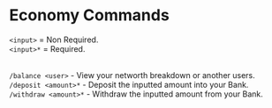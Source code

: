 # Economy Commands
`<input>` = Non Required. <br>
`<input>*` = Required. <br>
<br>

`/balance <user>` - View your networth breakdown or another users. <br>
`/deposit <amount>*` - Deposit the inputted amount into your Bank. <br>
`/withdraw <amount>*` - Withdraw the inputted amount from your Bank. <br>
